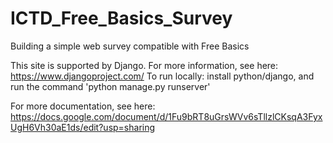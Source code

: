 # ICTD_Free_Basics_Survey
Building a simple web survey compatible with Free Basics 

This site is supported by Django. For more information, see here: https://www.djangoproject.com/
To run locally: install python/django, and run the command 'python manage.py runserver'

For more documentation, see here: https://docs.google.com/document/d/1Fu9bRT8uGrsWVv6sTllzlCKsqA3FyxUgH6Vh30aE1ds/edit?usp=sharing
